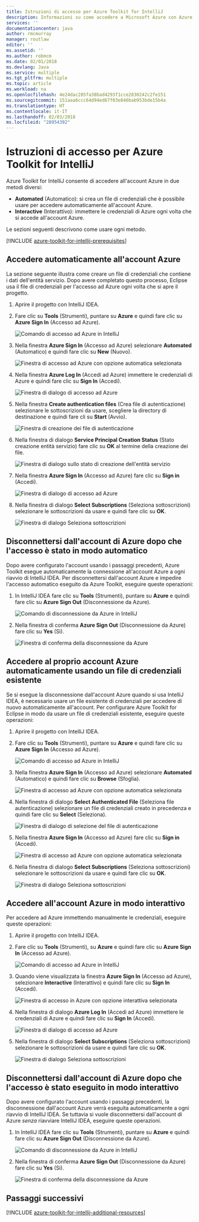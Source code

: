 ```yaml
---
title: Istruzioni di accesso per Azure Toolkit for IntelliJ
description: Informazioni su come accedere a Microsoft Azure con Azure Toolkit for IntelliJ.
services: ''
documentationcenter: java
author: rmcmurray
manager: routlaw
editor: ''
ms.assetid: ''
ms.author: robmcm
ms.date: 02/01/2018
ms.devlang: Java
ms.service: multiple
ms.tgt_pltfrm: multiple
ms.topic: article
ms.workload: na
ms.openlocfilehash: 4e24dac285fa38bad4293f1cce2830242c2fe151
ms.sourcegitcommit: 151aaa6ccc64d94ed67f03e846bab953bde15b4a
ms.translationtype: HT
ms.contentlocale: it-IT
ms.lasthandoff: 02/03/2018
ms.locfileid: "28954392"
---
```

# <a name="sign-in-instructions-for-the-azure-toolkit-for-intellij"></a>Istruzioni di accesso per Azure Toolkit for IntelliJ

Azure Toolkit for IntelliJ consente di accedere all'account Azure in due metodi diversi:

  * **Automated** (Automatico): si crea un file di credenziali che è possibile usare per accedere automaticamente all'account Azure.
  * **Interactive** (Interattivo): immettere le credenziali di Azure ogni volta che si accede all'account Azure.

Le sezioni seguenti descrivono come usare ogni metodo.

[!INCLUDE [azure-toolkit-for-intellij-prerequisites](../includes/azure-toolkit-for-intellij-prerequisites.md)]

## <a name="sign-in-to-your-azure-account-automatically"></a>Accedere automaticamente all'account Azure

La sezione seguente illustra come creare un file di credenziali che contiene i dati dell'entità servizio. Dopo avere completato questo processo, Eclipse usa il file di credenziali per l'accesso ad Azure ogni volta che si apre il progetto.

1. Aprire il progetto con IntelliJ IDEA.

1. Fare clic su **Tools** (Strumenti), puntare su **Azure** e quindi fare clic su **Azure Sign In** (Accesso ad Azure).

   ![Comando di accesso ad Azure in IntelliJ][A01]

1. Nella finestra **Azure Sign In** (Accesso ad Azure) selezionare **Automated** (Automatico) e quindi fare clic su **New** (Nuovo).

   ![Finestra di accesso ad Azure con opzione automatica selezionata][A02]

1. Nella finestra **Azure Log In** (Accedi ad Azure) immettere le credenziali di Azure e quindi fare clic su **Sign In** (Accedi).

   ![Finestra di dialogo di accesso ad Azure][A03]

1. Nella finestra **Create authentication files** (Crea file di autenticazione) selezionare le sottoscrizioni da usare, scegliere la directory di destinazione e quindi fare cli su **Start** (Avvio).

   ![Finestra di creazione dei file di autenticazione][A04]

1. Nella finestra di dialogo **Service Principal Creation Status** (Stato creazione entità servizio) fare clic su **OK** al termine della creazione dei file.

   ![Finestra di dialogo sullo stato di creazione dell'entità servizio][A05]

1. Nella finestra **Azure Sign In** (Accesso ad Azure) fare clic su **Sign in** (Accedi).

   ![Finestra di dialogo di accesso ad Azure][A06]

1. Nella finestra di dialogo **Select Subscriptions** (Seleziona sottoscrizioni) selezionare le sottoscrizioni da usare e quindi fare clic su **OK**.

   ![Finestra di dialogo Seleziona sottoscrizioni][A07]

## <a name="sign-out-of-your-azure-account-after-you-have-signed-in-automatically"></a>Disconnettersi dall'account di Azure dopo che l'accesso è stato in modo automatico

Dopo avere configurato l'account usando i passaggi precedenti, Azure Toolkit esegue automaticamente la connessione all'account Azure a ogni riavvio di IntelliJ IDEA. Per disconnettersi dall'account Azure e impedire l'accesso automatico eseguito da Azure Toolkit, eseguire queste operazioni:

1. In IntelliJ IDEA fare clic su **Tools** (Strumenti), puntare su **Azure** e quindi fare clic su **Azure Sign Out** (Disconnessione da Azure).

   ![Comando di disconnessione da Azure in IntelliJ][L01]

1. Nella finestra di conferma **Azure Sign Out** (Disconnessione da Azure) fare clic su **Yes** (Sì).

   ![Finestra di conferma della disconnessione da Azure][L03]

## <a name="sign-in-to-your-azure-account-automatically-by-using-an-existing-credentials-file"></a>Accedere al proprio account Azure automaticamente usando un file di credenziali esistente

Se si esegue la disconnessione dall'account Azure quando si usa IntelliJ IDEA, è necessario usare un file esistente di credenziali per accedere di nuovo automaticamente all'account. Per configurare Azure Toolkit for Eclipse in modo da usare un file di credenziali esistente, eseguire queste operazioni:

1. Aprire il progetto con IntelliJ IDEA.

1. Fare clic su **Tools** (Strumenti), puntare su **Azure** e quindi fare clic su **Azure Sign In** (Accesso ad Azure).

   ![Comando di accesso ad Azure in IntelliJ][A01]

1. Nella finestra **Azure Sign In** (Accesso ad Azure) selezionare **Automated** (Automatico) e quindi fare clic su **Browse** (Sfoglia).

   ![Finestra di accesso ad Azure con opzione automatica selezionata][A02]

1. Nella finestra di dialogo **Select Authenticated File** (Seleziona file autenticazione) selezionare un file di credenziali creato in precedenza e quindi fare clic su **Select** (Seleziona).

   ![Finestra di dialogo di selezione del file di autenticazione][A08]

1. Nella finestra **Azure Sign In** (Accesso ad Azure) fare clic su **Sign in** (Accedi).

   ![Finestra di accesso ad Azure con opzione automatica selezionata][A06]

1. Nella finestra di dialogo **Select Subscriptions** (Seleziona sottoscrizioni) selezionare le sottoscrizioni da usare e quindi fare clic su **OK**.

   ![Finestra di dialogo Seleziona sottoscrizioni][A07]

## <a name="sign-in-to-your-azure-account-interactively"></a>Accedere all'account Azure in modo interattivo

Per accedere ad Azure immettendo manualmente le credenziali, eseguire queste operazioni:

1. Aprire il progetto con IntelliJ IDEA.

1. Fare clic su **Tools** (Strumenti), su **Azure** e quindi fare clic su **Azure Sign In** (Accesso ad Azure).

   ![Comando di accesso ad Azure in IntelliJ][I01]

1. Quando viene visualizzata la finestra **Azure Sign In** (Accesso ad Azure), selezionare **Interactive** (Interattivo) e quindi fare clic su **Sign In** (Accedi).

   ![Finestra di accesso in Azure con opzione interattiva selezionata][I02]

1. Nella finestra di dialogo **Azure Log In** (Accedi ad Azure) immettere le credenziali di Azure e quindi fare clic su **Sign In** (Accedi).

   ![Finestra di dialogo di accesso ad Azure][I03]

1. Nella finestra di dialogo **Select Subscriptions** (Seleziona sottoscrizioni) selezionare le sottoscrizioni da usare e quindi fare clic su **OK**.

   ![Finestra di dialogo Seleziona sottoscrizioni][I04]

## <a name="sign-out-of-your-azure-account-after-you-have-signed-in-interactively"></a>Disconnettersi dall'account di Azure dopo che l'accesso è stato eseguito in modo interattivo

Dopo avere configurato l'account usando i passaggi precedenti, la disconnessione dall'account Azure verrà eseguita automaticamente a ogni riavvio di IntelliJ IDEA. Se tuttavia si vuole disconnettersi dall'account di Azure *senza* riavviare IntelliJ IDEA, eseguire queste operazioni.

1. In IntelliJ IDEA fare clic su **Tools** (Strumenti), puntare su **Azure** e quindi fare clic su **Azure Sign Out** (Disconnessione da Azure).

   ![Comando di disconnessione da Azure in IntelliJ][L01]

1. Nella finestra di conferma **Azure Sign Out** (Disconnessione da Azure) fare clic su **Yes** (Sì).

   ![Finestra di conferma della disconnessione da Azure][L02]

## <a name="next-steps"></a>Passaggi successivi

[!INCLUDE [azure-toolkit-for-intellij-additional-resources](../includes/azure-toolkit-for-intellij-additional-resources.md)]

<!-- URL List -->

<!-- IMG List -->

[I01]: media/azure-toolkit-for-intellij-sign-in-instructions/I01.png
[I02]: media/azure-toolkit-for-intellij-sign-in-instructions/I02.png
[I03]: media/azure-toolkit-for-intellij-sign-in-instructions/I03.png
[I04]: media/azure-toolkit-for-intellij-sign-in-instructions/I04.png

[A01]: media/azure-toolkit-for-intellij-sign-in-instructions/A01.png
[A02]: media/azure-toolkit-for-intellij-sign-in-instructions/A02.png
[A03]: media/azure-toolkit-for-intellij-sign-in-instructions/A03.png
[A04]: media/azure-toolkit-for-intellij-sign-in-instructions/A04.png
[A05]: media/azure-toolkit-for-intellij-sign-in-instructions/A05.png
[A06]: media/azure-toolkit-for-intellij-sign-in-instructions/A06.png
[A07]: media/azure-toolkit-for-intellij-sign-in-instructions/A07.png
[A08]: media/azure-toolkit-for-intellij-sign-in-instructions/A08.png

[L01]: media/azure-toolkit-for-intellij-sign-in-instructions/L01.png
[L02]: media/azure-toolkit-for-intellij-sign-in-instructions/L02.png
[L03]: media/azure-toolkit-for-intellij-sign-in-instructions/L03.png
